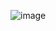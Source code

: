 ![image](https://github.com/Chaiyapa/03376836-OOP-2566-Lab-03/assets/144195729/165f82f9-0519-44b0-abe4-6b4f98814c20)
